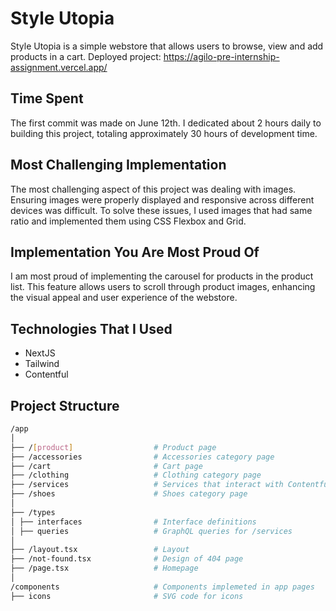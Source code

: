 # Style Utopia

Style Utopia is a simple webstore that allows users to browse, view and add products in a cart.
Deployed project: https://agilo-pre-internship-assignment.vercel.app/

## Time Spent

The first commit was made on June 12th. I dedicated about 2 hours daily to building this project, totaling approximately 30 hours of development time.

## Most Challenging Implementation

The most challenging aspect of this project was dealing with images. Ensuring images were properly displayed and responsive across different devices was difficult. To solve these issues, I used images that had same ratio and implemented them using CSS Flexbox and Grid.

## Implementation You Are Most Proud Of

I am most proud of implementing the carousel for products in the product list. This feature allows users to scroll through product images, enhancing the visual appeal and user experience of the webstore.

## Technologies That I Used
- NextJS
- Tailwind
- Contentful

## Project Structure

```bash
/app
│
├── /[product]                  # Product page
├── /accessories                # Accessories category page
├── /cart                       # Cart page
├── /clothing                   # Clothing category page
├── /services                   # Services that interact with Contentful API (Contentful is Headless CMS used for storing products)
├── /shoes                      # Shoes category page
│
├── /types
│ ├── interfaces                # Interface definitions
│ ├── queries                   # GraphQL queries for /services
│
├── /layout.tsx                 # Layout
├── /not-found.tsx              # Design of 404 page
├── /page.tsx                   # Homepage
│
/components                     # Components implemeted in app pages
├── icons                       # SVG code for icons
```
